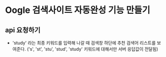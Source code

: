# Oogle 검색사이트 자동완성 기능 만들기

## api 요청하기

- 'study' 라는 최종 키워드를 입력해 나갈 때 검색창 하단에 추천 검색어 리스트를 보여준다.
  ('s', 'st', 'stu', 'stud', 'study' 키워드에 대해서만 서버 응답값이 전달됨)
